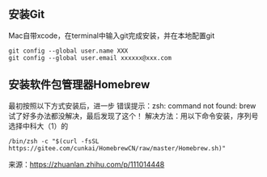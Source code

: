 
## 安装Git
Mac自带xcode，在terminal中输入git完成安装，并在本地配置git

    git config --global user.name XXX
    git config --global user.email xxxxxx@xxx.com




## 安装软件包管理器Homebrew
最初按照以下方式安装后，进一步
错误提示：zsh: command not found: brew
试了好多办法都没解决，最后发现了这个！
解决方法：用以下命令安装，序列号选择中科大（1）的

    /bin/zsh -c "$(curl -fsSL https://gitee.com/cunkai/HomebrewCN/raw/master/Homebrew.sh)"

来源：https://zhuanlan.zhihu.com/p/111014448